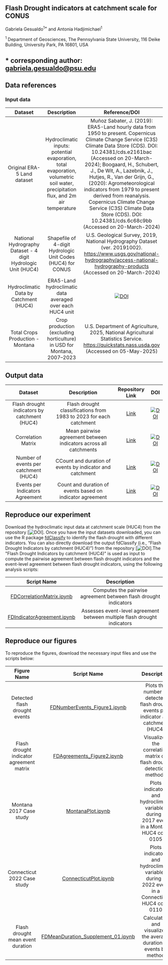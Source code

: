 
## **Flash Drought indicators at catchment scale for CONUS**

Gabriela Gesualdo<sup>1\*</sup> and Antonia Hadjimichael<sup>1</sup>

<sup>1 </sup> Department of Geosciences, The Pennsylvania State University, 116 Deike Building, University Park, PA 16801, USA

\* corresponding author: gabriela.gesualdo@psu.edu
---
## Data references
### Input data
|       Dataset       |               Description                    |               Reference/DOI          |
|:-------------------:|:--------------------------------------------:|:--------------------------------:|
|Original ERA-5 Land dataset | Hydroclimatic inputs: potential evaporation, total evaporation, volumetric soil water, precipitation flux, and 2m air temperature| Muñoz Sabater, J. (2019): ERA5-Land hourly data from 1950 to present. Copernicus Climate Change Service (C3S) Climate Data Store (CDS). DOI: 10.24381/cds.e2161bac (Accessed on 20-March-2024); Boogaard, H., Schubert, J., De Wit, A., Lazebnik, J., Hutjes, R., Van der Grijn, G., (2020): Agrometeorological indicators from 1979 to present derived from reanalysis. Copernicus Climate Change Service (C3S) Climate Data Store (CDS). DOI: 10.24381/cds.6c68c9bb (Accessed on 20-March-2024)|
|National Hydrography Dataset - 4 digit Hydrologic Unit (HUC4)| Shapefile of 4-digit Hydrologic Unit Codes (HUC4) for CONUS| U.S. Geological Survey, 2019, National Hydrography Dataset (ver. 20191002). https://www.usgs.gov/national-hydrography/access-national-hydrography-products (Accessed on 20-March-2024)|
|Hydroclimatic Data by Catchment (HUC4)| ERA5-Land hydroclimatic data averaged over each HUC4 unit|[![DOI]()]()
|Total Crops Production - Montana| Crop production (excluding horticulture) in USD for Montana, 2007–2023| U.S. Department of Agriculture, 2025, National Agricultural Statistics Service. https://quickstats.nass.usda.gov (Accessed on 05-May-2025)|


## Output data
|       Dataset       |              Description                    |           Repository Link        |                   DOI                   |
|:-------------------:|:-------------------------------------------:|:--------------------------------:|:---------------------------------------:|
|Flash drought indicators by catchment (HUC4)| Flash drought classifications from 1983 to 2023 for each catchment |[Link]()|[![DOI]()]()|
|Correlation Matrix |Mean pairwise agreement between indicators across all catchments |[Link]()|[![DOI]()]()|
|Number of events per catchment (HUC4) |CCount and duration of events by indicator and catchment|[Link]()|[![DOI]()]()|
|Events per Indicators Agreement |Count and duration of events based on indicator agreement |[Link]()|[![DOI]()]()|

## Reproduce our experiment
Download the hydroclimatic input data at catchment scale (HUC4) from the repository [![DOI]()]. Once you have the input datasets downloaded, you can use the R package [fdClassify](https://github.com/pedroalencar1/fdClassify/tree/master) to identify the flash drought with different indicators. You can also directly download the output fdClassify (i.e., “Flash Drought Indicators by catchment (HUC4)”) from the repository [![DOI]()].The "Flash Drought Indicators by catchment (HUC4)" is used as input to compute the pairwise agreement between flash drought indicators and the event-level agreement between flash drought indicators, using the following analysis scripts:

|Script Name | Description |
|:-------------------:|:-------------------------------------------:|
|[FDCorrelationMatrix.ipynb](./Codes/FDCorrelationMatrix.ipynb)| Computes the pairwise agreement between flash drought indicators|
|[FDIndicatorAgreement.ipynb](./Codes/FDIndicatorAgreement.ipynb)| Assesses event-level agreement between multiple flash drought indicators|


## Reproduce our figures
To reproduce the figures,  download the necessary input files and use the scripts below:

| Figure Name |                Script Name                 |                                  Description                                   | 
|:--------------:|:------------------------------------------:|:------------------------------------------------------------------------------:|
|Detected flash drought events |[FDNumberEvents_Figure1.ipynb](./FiguresCodes/FDNumberEvents_Figure1.ipynb) | Plots the number of detected flash drought events per indicator and catchment (HUC4)|
|Flash drought indicator agreement matrix|[FDAgreements_Figure2.ipynb](./FiguresCodes/FDAgreements_Figure2.ipynb)|Visualizes the correlation matrix of flash drought detection methods|
|Montana 2017 Case study |[MontanaPlot.ipynb](./FiguresCodes/MontanaPlot.ipynb)| Plots indicators and hydroclimatic variables during a 2017 event in a Montana HUC4 code 0105|
|Connecticut 2022 Case study|[ConnecticutPlot.ipynb](./FiguresCodes/ConnecticutPlot.ipynb)|Plots indicators and hydroclimatic variables during a 2022 event in a Connecticut HUC4 code 0110|
|Flash drought mean event duration |[FDMeanDuration_Supplement_01.ipynb](./FiguresCodes/FDMeanDuration_Supplement_01.ipynb)| Calculates and visualizes the average duration of events by method|

